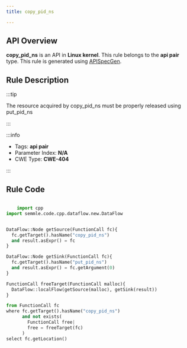 ```yaml
---
title: copy_pid_ns

---
```



## API Overview
**copy_pid_ns** is an API in **Linux kernel**. This rule belongs to the **api pair** type. This rule is generated using [APISpecGen](../../tools/APISpecGen).
## Rule Description

:::tip

The resource acquired by copy_pid_ns must be properly released using put_pid_ns

:::

:::info

- Tags: **api pair**
- Parameter Index: **N/A**
- CWE Type: **CWE-404**

:::

## Rule Code
```python

    import cpp
import semmle.code.cpp.dataflow.new.DataFlow


DataFlow::Node getSource(FunctionCall fc){
  fc.getTarget().hasName("copy_pid_ns")
  and result.asExpr() = fc
}

DataFlow::Node getSink(FunctionCall fc){
  fc.getTarget().hasName("put_pid_ns")
  and result.asExpr() = fc.getArgument(0)
}

FunctionCall freeTarget(FunctionCall malloc){
  DataFlow::localFlow(getSource(malloc), getSink(result))
}

from FunctionCall fc
where fc.getTarget().hasName("copy_pid_ns")
      and not exists(
        FunctionCall free| 
        free = freeTarget(fc)
      )
select fc.getLocation()

    
```